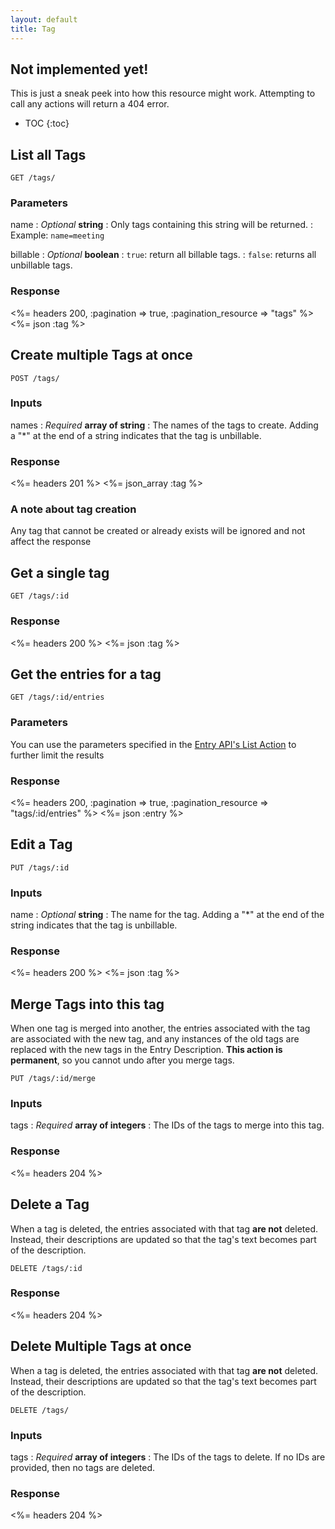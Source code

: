 ```yaml
---
layout: default
title: Tag
---
```


<div class="note warning sticky">
  <h2>Not implemented yet!</h2>
  <p>This is just a sneak peek into how this resource might work. Attempting to call any actions will return a 404 error.</p>
</div>

* TOC
{:toc}

## List all Tags

~~~
GET /tags/
~~~

### Parameters

name
: *Optional* **string**
: Only tags containing this string will be returned.
: Example: `name=meeting`

billable
: *Optional* **boolean**
: `true`: return all billable tags.
: `false`: returns all unbillable tags.

### Response

<%= headers 200, :pagination => true, :pagination_resource => "tags" %>
<%= json :tag %>

## Create multiple Tags at once

~~~
POST /tags/
~~~

### Inputs

names
: *Required* **array of string**
: The names of the tags to create. Adding a "*" at the end of a string indicates that the tag is unbillable.

### Response

<%= headers 201 %>
<%= json_array :tag %>

### A note about tag creation

Any tag that cannot be created or already exists will be ignored and not affect the response

## Get a single tag

~~~
GET /tags/:id
~~~

### Response

<%= headers 200 %>
<%= json :tag %>

## Get the entries for a tag

~~~
GET /tags/:id/entries
~~~

### Parameters

You can use the parameters specified in the [Entry API's List Action](/entries/index.html#list) to further limit the results

### Response

<%= headers 200, :pagination => true, :pagination_resource => "tags/:id/entries" %>
<%= json :entry %>

## Edit a Tag

~~~
PUT /tags/:id
~~~

### Inputs

name
: *Optional* **string**
: The name for the tag. Adding a "*" at the end of the string indicates that the tag is unbillable.

### Response

<%= headers 200 %>
<%= json :tag %>

## Merge Tags into this tag

When one tag is merged into another, the entries associated with the tag are associated with the new tag, and any instances of the old tags are replaced with the new tags in the Entry Description. **This action is permanent**, so you cannot undo after you merge tags.

~~~
PUT /tags/:id/merge
~~~

### Inputs

tags
: *Required* **array of integers**
: The IDs of the tags to merge into this tag.

### Response

<%= headers 204 %>

## Delete a Tag

When a tag is deleted, the entries associated with that tag **are not** deleted. Instead, their descriptions are updated so that the tag's text becomes part of the description.

~~~
DELETE /tags/:id
~~~

### Response

<%= headers 204 %>

## Delete Multiple Tags at once

When a tag is deleted, the entries associated with that tag **are not** deleted. Instead, their descriptions are updated so that the tag's text becomes part of the description.

~~~
DELETE /tags/
~~~

### Inputs

tags
: *Required* **array of integers**
: The IDs of the tags to delete. If no IDs are provided, then no tags are deleted.

### Response

<%= headers 204 %>
